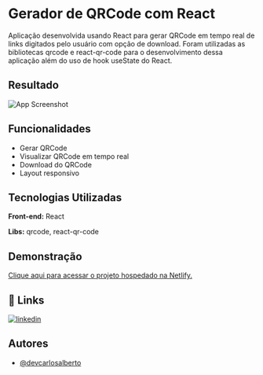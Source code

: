 # Gerador de QRCode com React

Aplicação desenvolvida usando React para gerar QRCode em tempo real de links digitados pelo usuário com opção de download. Foram utilizadas as bibliotecas qrcode e react-qr-code para o desenvolvimento dessa aplicação além do uso de hook useState do React.
## Resultado

![App Screenshot](https://i.imgur.com/kOZIFRn.png)


## Funcionalidades

- Gerar QRCode
- Visualizar QRCode em tempo real
- Download do QRCode
- Layout responsivo


## Tecnologias Utilizadas

**Front-end:** React

**Libs:** qrcode, react-qr-code


## Demonstração

[Clique aqui para acessar o projeto hospedado na Netlify.](https://criarqrcode.netlify.app)


## 🔗 Links
[![linkedin](https://img.shields.io/badge/linkedin-0A66C2?style=for-the-badge&logo=linkedin&logoColor=white)](https://www.linkedin.com/in/devcarlosalberto)


## Autores

- [@devcarlosalberto](https://www.github.com/devcarlosalberto)

